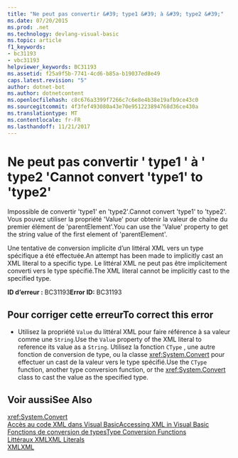 ```yaml
---
title: "Ne peut pas convertir &#39; type1 &#39; à &#39; type2 &#39;"
ms.date: 07/20/2015
ms.prod: .net
ms.technology: devlang-visual-basic
ms.topic: article
f1_keywords:
- bc31193
- vbc31193
helpviewer_keywords: BC31193
ms.assetid: f25a9f5b-7741-4cd6-b85a-b19037ed8e49
caps.latest.revision: "5"
author: dotnet-bot
ms.author: dotnetcontent
ms.openlocfilehash: c8c676a3399f7266c7c6e8e4b38e19afb9ce43c0
ms.sourcegitcommit: 4f3fef493080a43e70e951223894768d36ce430a
ms.translationtype: MT
ms.contentlocale: fr-FR
ms.lasthandoff: 11/21/2017
---
```

# <a name="cannot-convert-39type139-to-39type239"></a><span data-ttu-id="b2b78-102">Ne peut pas convertir &#39; type1 &#39; à &#39; type2 &#39;</span><span class="sxs-lookup"><span data-stu-id="b2b78-102">Cannot convert &#39;type1&#39; to &#39;type2&#39;</span></span>
<span data-ttu-id="b2b78-103">Impossible de convertir 'type1' en 'type2'.</span><span class="sxs-lookup"><span data-stu-id="b2b78-103">Cannot convert 'type1' to 'type2'.</span></span> <span data-ttu-id="b2b78-104">Vous pouvez utiliser la propriété 'Value' pour obtenir la valeur de chaîne du premier élément de 'parentElement'.</span><span class="sxs-lookup"><span data-stu-id="b2b78-104">You can use the 'Value' property to get the string value of the first element of 'parentElement'.</span></span>  
  
 <span data-ttu-id="b2b78-105">Une tentative de conversion implicite d’un littéral XML vers un type spécifique a été effectuée.</span><span class="sxs-lookup"><span data-stu-id="b2b78-105">An attempt has been made to implicitly cast an XML literal to a specific type.</span></span> <span data-ttu-id="b2b78-106">Le littéral XML ne peut pas être implicitement converti vers le type spécifié.</span><span class="sxs-lookup"><span data-stu-id="b2b78-106">The XML literal cannot be implicitly cast to the specified type.</span></span>  
  
 <span data-ttu-id="b2b78-107">**ID d’erreur :** BC31193</span><span class="sxs-lookup"><span data-stu-id="b2b78-107">**Error ID:** BC31193</span></span>  
  
## <a name="to-correct-this-error"></a><span data-ttu-id="b2b78-108">Pour corriger cette erreur</span><span class="sxs-lookup"><span data-stu-id="b2b78-108">To correct this error</span></span>  
  
-   <span data-ttu-id="b2b78-109">Utilisez la propriété `Value` du littéral XML pour faire référence à sa valeur comme une `String`.</span><span class="sxs-lookup"><span data-stu-id="b2b78-109">Use the `Value` property of the XML literal to reference its value as a `String`.</span></span> <span data-ttu-id="b2b78-110">Utilisez la fonction `CType` , une autre fonction de conversion de type, ou la classe <xref:System.Convert> pour effectuer un cast de la valeur vers le type spécifié.</span><span class="sxs-lookup"><span data-stu-id="b2b78-110">Use the `CType` function, another type conversion function, or the <xref:System.Convert> class to cast the value as the specified type.</span></span>  
  
## <a name="see-also"></a><span data-ttu-id="b2b78-111">Voir aussi</span><span class="sxs-lookup"><span data-stu-id="b2b78-111">See Also</span></span>  
 <xref:System.Convert>  
 [<span data-ttu-id="b2b78-112">Accès au code XML dans Visual Basic</span><span class="sxs-lookup"><span data-stu-id="b2b78-112">Accessing XML in Visual Basic</span></span>](../../visual-basic/programming-guide/language-features/xml/accessing-xml.md)  
 [<span data-ttu-id="b2b78-113">Fonctions de conversion de types</span><span class="sxs-lookup"><span data-stu-id="b2b78-113">Type Conversion Functions</span></span>](../../visual-basic/language-reference/functions/type-conversion-functions.md)  
 [<span data-ttu-id="b2b78-114">Littéraux XML</span><span class="sxs-lookup"><span data-stu-id="b2b78-114">XML Literals</span></span>](../../visual-basic/language-reference/xml-literals/index.md)  
 [<span data-ttu-id="b2b78-115">XML</span><span class="sxs-lookup"><span data-stu-id="b2b78-115">XML</span></span>](../../visual-basic/programming-guide/language-features/xml/index.md)
